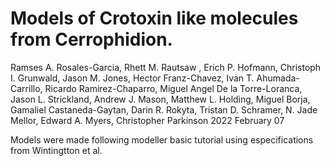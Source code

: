 Models of Crotoxin like molecules from Cerrophidion.
================
Ramses A. Rosales-Garcia, Rhett M. Rautsaw , Erich P. Hofmann, Christoph
I. Grunwald, Jason M. Jones, Hector Franz-Chavez, Ivan T.
Ahumada-Carrillo, Ricardo Ramirez-Chaparro, Miguel Angel De la
Torre-Loranca, Jason L. Strickland, Andrew J. Mason, Matthew L. Holding,
Miguel Borja, Gamaliel Castaneda-Gaytan, Darin R. Rokyta, Tristan D.
Schramer, N. Jade Mellor, Edward A. Myers, Christopher Parkinson
2022 February 07

Models were made following modeller basic tutorial using especifications
from Wintingtton et al.
